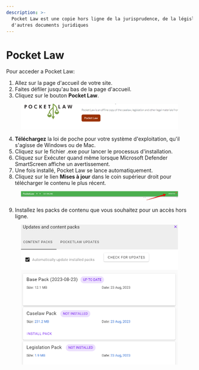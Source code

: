 ```yaml
---
description: >-
  Pocket Law est une copie hors ligne de la jurisprudence, de la législation et
  d'autres documents juridiques
---
```


# Pocket Law

Pour acceder a Pocket Law:

1. Allez sur la page d'accueil de votre site.
2. Faites défiler jusqu'au bas de la page d'accueil.&#x20;
3. Cliquez sur le bouton **Pocket Law**.

<div align="left"><figure><img src=".gitbook/assets/pocket law.png" alt="" width="563"><figcaption></figcaption></figure></div>

4. **Téléchargez** la loi de poche pour votre système d'exploitation, qu'il s'agisse de Windows ou de Mac.
5. Cliquez sur le fichier .exe pour lancer le processus d'installation.
6. Cliquez sur Exécuter quand même lorsque Microsoft Defender SmartScreen affiche un avertissement.
7. Une fois installé, Pocket Law se lance automatiquement.
8. Cliquez sur le lien **Mises à jour** dans le coin supérieur droit pour télécharger le contenu le plus récent.

<div align="left"><figure><img src=".gitbook/assets/Updates Pocket Law.png" alt="" width="563"><figcaption></figcaption></figure></div>

9. Installez les packs de contenu que vous souhaitez pour un accès hors ligne.

<div align="left"><figure><img src=".gitbook/assets/content packs.png" alt="" width="563"><figcaption></figcaption></figure></div>
